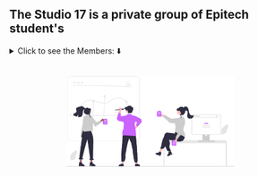 ## The Studio 17 is a private group of Epitech student's

<details>
    <summary> Click to see the Members: ⬇️ </summary>
    <br>

| [<sub>Clément Fernandes</sub>](https://github.com/Clement-Fernandes) | [<sub>Gurvan Le Letty</sub>](https://github.com/Gurvan-Le-Letty) | [<sub>Martin Vanaud</sub>](https://github.com/martinvanaud) | [<sub>Victor Palle</sub>](https://github.com/victorpalle) | [<sub>Maxime Carabina</sub>](https://github.com/maxime-carabina) | [<sub>Valentin Durieux</sub>](https://github.com/ValentinDurieux) |
|:---:|:---:|:---:|:---:|:---:|:---:|
| [<img src="https://github.com/Clement-Fernandes.png?size=100" width=100>](https://github.com/Clement-Fernandes) | [<img src="https://github.com/Gurvan-Le-Letty.png?size=100" width=100>](https://github.com/Gurvan-Le-Letty) | [<img src="https://github.com/martinvanaud.png?size=100" width=100>](https://github.com/martinvanaud) | [<img src="https://github.com/victorpalle.png?size=100" width=100>](https://github.com/victorpalle) | [<img src="https://github.com/maxime-carabina.png?size=100" width=100>](https://github.com/maxime-carabina) | [<img src="https://github.com/ValentinDurieux.png?size=100" width=100>](https://github.com/ValentinDurieux) |

</details>

<br>

<div align="center">

<a href="https://github.com/Studio-17" target="_blank"><img src="https://github.com/Studio-17/.github/blob/master/.assets/team.svg" width="300"></a>

</div>

